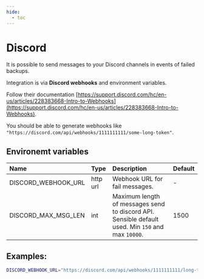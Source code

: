 ```yaml
---
hide:
  - toc
---
```


# Discord

It is possible to send messages to your Discord channels in events of failed backups.

Integration is via **Discord webhooks** and environment variables.

Follow their documentation [https://support.discord.com/hc/en-us/articles/228383668-Intro-to-Webhooks](https://support.discord.com/hc/en-us/articles/228383668-Intro-to-Webhooks).

You should be able to generate webhooks like `"https://discord.com/api/webhooks/1111111111/some-long-token"`.

## Environemt variables

| Name                | Type     | Description                                                                                       | Default |
| :------------------ | :------- | :------------------------------------------------------------------------------------------------ | :------ |
| DISCORD_WEBHOOK_URL | http url | Webhook URL for fail messages.                                                                    | -       |
| DISCORD_MAX_MSG_LEN | int      | Maximum length of messages send to discord API. Sensible default used. Min `150` and max `10000`. | 1500    |

## Examples:

```bash
DISCORD_WEBHOOK_URL="https://discord.com/api/webhooks/1111111111/long-token"
```

<br>
<br>